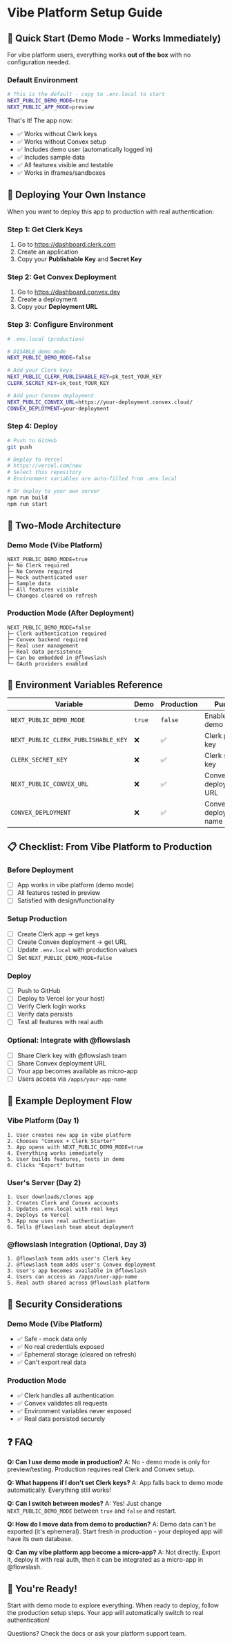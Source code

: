 # Vibe Platform Setup Guide

## 🎯 Quick Start (Demo Mode - Works Immediately)

For vibe platform users, everything works **out of the box** with no configuration needed.

### Default Environment
```bash
# This is the default - copy to .env.local to start
NEXT_PUBLIC_DEMO_MODE=true
NEXT_PUBLIC_APP_MODE=preview
```

That's it! The app now:
- ✅ Works without Clerk keys
- ✅ Works without Convex setup
- ✅ Includes demo user (automatically logged in)
- ✅ Includes sample data
- ✅ All features visible and testable
- ✅ Works in iframes/sandboxes

## 🚀 Deploying Your Own Instance

When you want to deploy this app to production with real authentication:

### Step 1: Get Clerk Keys
1. Go to https://dashboard.clerk.com
2. Create an application
3. Copy your **Publishable Key** and **Secret Key**

### Step 2: Get Convex Deployment
1. Go to https://dashboard.convex.dev
2. Create a deployment
3. Copy your **Deployment URL**

### Step 3: Configure Environment
```bash
# .env.local (production)

# DISABLE demo mode
NEXT_PUBLIC_DEMO_MODE=false

# Add your Clerk keys
NEXT_PUBLIC_CLERK_PUBLISHABLE_KEY=pk_test_YOUR_KEY
CLERK_SECRET_KEY=sk_test_YOUR_KEY

# Add your Convex deployment
NEXT_PUBLIC_CONVEX_URL=https://your-deployment.convex.cloud/
CONVEX_DEPLOYMENT=your-deployment
```

### Step 4: Deploy
```bash
# Push to GitHub
git push

# Deploy to Vercel
# https://vercel.com/new
# Select this repository
# Environment variables are auto-filled from .env.local

# Or deploy to your own server
npm run build
npm run start
```

## 🔄 Two-Mode Architecture

### Demo Mode (Vibe Platform)
```
NEXT_PUBLIC_DEMO_MODE=true
├─ No Clerk required
├─ No Convex required
├─ Mock authenticated user
├─ Sample data
├─ All features visible
└─ Changes cleared on refresh
```

### Production Mode (After Deployment)
```
NEXT_PUBLIC_DEMO_MODE=false
├─ Clerk authentication required
├─ Convex backend required
├─ Real user management
├─ Real data persistence
├─ Can be embedded in @flowslash
└─ OAuth providers enabled
```

## 💾 Environment Variables Reference

| Variable | Demo | Production | Purpose |
|----------|------|------------|---------|
| `NEXT_PUBLIC_DEMO_MODE` | `true` | `false` | Enable/disable demo mode |
| `NEXT_PUBLIC_CLERK_PUBLISHABLE_KEY` | ❌ | ✅ | Clerk public key |
| `CLERK_SECRET_KEY` | ❌ | ✅ | Clerk secret key |
| `NEXT_PUBLIC_CONVEX_URL` | ❌ | ✅ | Convex deployment URL |
| `CONVEX_DEPLOYMENT` | ❌ | ✅ | Convex deployment name |

## 📋 Checklist: From Vibe Platform to Production

### Before Deployment
- [ ] App works in vibe platform (demo mode)
- [ ] All features tested in preview
- [ ] Satisfied with design/functionality

### Setup Production
- [ ] Create Clerk app → get keys
- [ ] Create Convex deployment → get URL
- [ ] Update `.env.local` with production values
- [ ] Set `NEXT_PUBLIC_DEMO_MODE=false`

### Deploy
- [ ] Push to GitHub
- [ ] Deploy to Vercel (or your host)
- [ ] Verify Clerk login works
- [ ] Verify data persists
- [ ] Test all features with real auth

### Optional: Integrate with @flowslash
- [ ] Share Clerk key with @flowslash team
- [ ] Share Convex deployment URL
- [ ] Your app becomes available as micro-app
- [ ] Users access via `/apps/your-app-name`

## 🎯 Example Deployment Flow

### Vibe Platform (Day 1)
```
1. User creates new app in vibe platform
2. Chooses "Convex + Clerk Starter"
3. App opens with NEXT_PUBLIC_DEMO_MODE=true
4. Everything works immediately
5. User builds features, tests in demo
6. Clicks "Export" button
```

### User's Server (Day 2)
```
1. User downloads/clones app
2. Creates Clerk and Convex accounts
3. Updates .env.local with real keys
4. Deploys to Vercel
5. App now uses real authentication
6. Tells @flowslash team about deployment
```

### @flowslash Integration (Optional, Day 3)
```
1. @flowslash team adds user's Clerk key
2. @flowslash team adds user's Convex deployment
3. User's app becomes available in @flowslash
4. Users can access as /apps/user-app-name
5. Real auth shared across @flowslash platform
```

## 🔐 Security Considerations

### Demo Mode (Vibe Platform)
- ✅ Safe - mock data only
- ✅ No real credentials exposed
- ✅ Ephemeral storage (cleared on refresh)
- ✅ Can't export real data

### Production Mode
- ✅ Clerk handles all authentication
- ✅ Convex validates all requests
- ✅ Environment variables never exposed
- ✅ Real data persisted securely

## ❓ FAQ

**Q: Can I use demo mode in production?**
A: No - demo mode is only for preview/testing. Production requires real Clerk and Convex setup.

**Q: What happens if I don't set Clerk keys?**
A: App falls back to demo mode automatically. Everything still works!

**Q: Can I switch between modes?**
A: Yes! Just change `NEXT_PUBLIC_DEMO_MODE` between `true` and `false` and restart.

**Q: How do I move data from demo to production?**
A: Demo data can't be exported (it's ephemeral). Start fresh in production - your deployed app will have its own database.

**Q: Can my vibe platform app become a micro-app?**
A: Not directly. Export it, deploy it with real auth, then it can be integrated as a micro-app in @flowslash.

## 🎉 You're Ready!

Start with demo mode to explore everything. When ready to deploy, follow the production setup steps. Your app will automatically switch to real authentication!

Questions? Check the docs or ask your platform support team.
